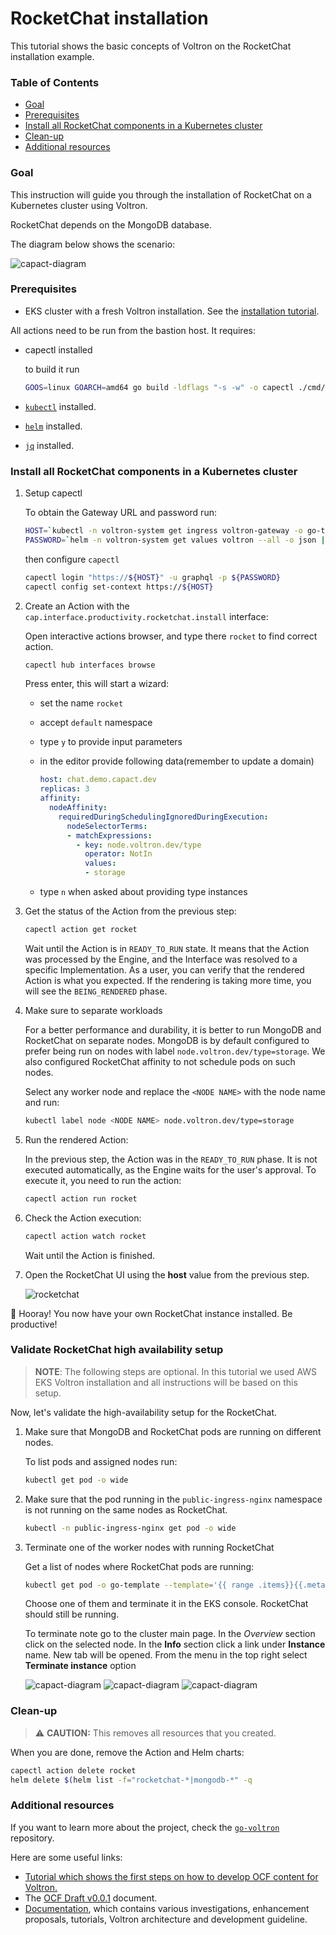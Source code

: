 # RocketChat installation

This tutorial shows the basic concepts of Voltron on the RocketChat installation example.

###  Table of Contents

<!-- toc -->

- [Goal](#goal)
- [Prerequisites](#prerequisites)
- [Install all RocketChat components in a Kubernetes cluster](#install-all-rocketchat-components-in-a-kubernetes-cluster)
- [Clean-up](#clean-up)
- [Additional resources](#additional-resources)

<!-- tocstop -->

### Goal

This instruction will guide you through the installation of RocketChat on a Kubernetes cluster using Voltron. 

RocketChat depends on the MongoDB database.

The diagram below shows the scenario:

![capact-diagram](./assets/capact-diagram.svg)

###  Prerequisites

* EKS cluster with a fresh Voltron installation. See the [installation tutorial](../eks-installation/README.md). 

All actions need to be run from the bastion host. It requires:

* capectl installed

  to build it run

  ```bash
  GOOS=linux GOARCH=amd64 go build -ldflags "-s -w" -o capectl ./cmd/ocftool/main.go
  ```
* [`kubectl`](https://kubernetes.io/docs/tasks/tools/install-kubectl/) installed.
* [`helm`](https://helm.sh/docs/intro/install/) installed.
* [`jq`](https://stedolan.github.io/jq/) installed.

### Install all RocketChat components in a Kubernetes cluster


1. Setup capectl

    To obtain the Gateway URL and password run:
    
    ```bash
    HOST=`kubectl -n voltron-system get ingress voltron-gateway -o go-template --template="{{ (index .spec.rules 0).host }}"`
    PASSWORD=`helm -n voltron-system get values voltron --all -o json | jq .global.gateway.auth.password -r`
    ```

    then configure `capectl`

    ```bash
    capectl login "https://${HOST}" -u graphql -p ${PASSWORD}
    capectl config set-context https://${HOST}
    ```
   
1. Create an Action with the `cap.interface.productivity.rocketchat.install` interface:

    Open interactive actions browser, and type there `rocket` to find correct action.

    ```bash
    capectl hub interfaces browse
    ```

    Press enter, this will start a wizard:

    * set the name `rocket`
    * accept `default` namespace
    * type `y` to provide input parameters
    * in the editor provide following data(remember to update a domain)

      ```yaml
      host: chat.demo.capact.dev
      replicas: 3
      affinity:
        nodeAffinity:
          requiredDuringSchedulingIgnoredDuringExecution:
            nodeSelectorTerms:
            - matchExpressions:
              - key: node.voltron.dev/type
                operator: NotIn
                values:
                - storage
      ```
    * type `n` when asked about providing type instances

1. Get the status of the Action from the previous step:

   ```bash
   capectl action get rocket
   ```

   Wait until the Action is in `READY_TO_RUN` state. It means that the Action was processed by the Engine, and the Interface was resolved to a specific Implementation. As a user, you can verify that the rendered Action is what you expected. If the rendering is taking more time, you will see the `BEING_RENDERED` phase.

1. Make sure to separate workloads

   For a better performance and durability, it is better to run MongoDB and RocketChat on separate nodes. MongoDB is by default configured to prefer being run on nodes with label `node.voltron.dev/type=storage`. We also configured RocketChat affinity to not schedule pods on such nodes.

   Select any worker node and replace the `<NODE NAME>` with the node name and run:

   ```bash
   kubectl label node <NODE NAME> node.voltron.dev/type=storage
   ```

1. Run the rendered Action:

   In the previous step, the Action was in the `READY_TO_RUN` phase. It is not executed automatically, as the Engine waits for the user's approval. To execute it, you need to run the action:

   ```bash
   capectl action run rocket
   ```

1. Check the Action execution:
    
   ```bash
   capectl action watch rocket
   ```

   Wait until the Action is finished.

1. Open the RocketChat UI using the **host** value from the previous step.

    ![rocketchat](./assets/rocket-chat.png)

🎉 Hooray! You now have your own RocketChat instance installed. Be productive!

### Validate RocketChat high availability setup

> **NOTE**: The following steps are optional. In this tutorial we used AWS EKS Voltron installation and all instructions will be based on this setup.

Now, let's validate the high-availability setup for the RocketChat.

1. Make sure that MongoDB and RocketChat pods are running on different nodes.

   To list pods and assigned nodes run:

   ```bash
   kubectl get pod -o wide
   ```

1. Make sure that the pod running in the `public-ingress-nginx` namespace is not running on the same nodes as RocketChat.

   ```bash
   kubectl -n public-ingress-nginx get pod -o wide
   ```

1. Terminate one of the worker nodes with running RocketChat

   Get a list of nodes where RocketChat pods are running:

   ```bash
   kubectl get pod -o go-template --template='{{ range .items}}{{.metadata.name}} - {{ .spec.nodeName }}{{"\n"}}{{end}}'
   ```

   Choose one of them and terminate it in the EKS console. RocketChat should still be running.

   To terminate note go to the cluster main page. In the *Overview* section click on the selected node. In the **Info** section click a link under **Instance** name. New tab will be opened. From the menu in the top right select **Terminate instance** option

   ![capact-diagram](./assets/nodes.png)
   ![capact-diagram](./assets/worker.png)
   ![capact-diagram](./assets/instance.png)

### Clean-up 

>⚠️ **CAUTION:** This removes all resources that you created.

When you are done, remove the Action and Helm charts:

```bash
capectl action delete rocket
helm delete $(helm list -f="rocketchat-*|mongodb-*" -q
```

###  Additional resources

If you want to learn more about the project, check the [`go-voltron`](https://github.com/Project-Voltron/go-voltron) repository.

Here are some useful links:

- [Tutorial which shows the first steps on how to develop OCF content for Voltron.](../content-creation/README.md)
- The [OCF Draft v0.0.1](https://docs.google.com/document/d/1ud7xL3bXxEXtVPE8daA_DHYacKHMkn_jx6s7eaVT-NA/edit?usp=drive_web&ouid=115672498843496061020) document. 
- [Documentation](../../../docs), which contains various investigations, enhancement proposals, tutorials, Voltron architecture and development guideline.
